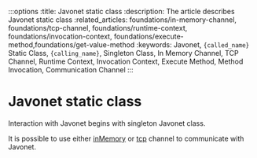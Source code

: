 :::options
:title: Javonet static class
:description: The article describes Javonet static class
:related_articles: foundations/in-memory-channel, foundations/tcp-channel, foundations/runtime-context, foundations/invocation-context, foundations/execute-method,foundations/get-value-method
:keywords: Javonet, `{called_name}` Static Class, `{calling_name}`, Singleton Class, In Memory Channel, TCP Channel, Runtime Context, Invocation Context, Execute Method, Method Invocation, Communication Channel
:::

# Javonet static class

Interaction with Javonet begins with singleton Javonet class.  
  
It is possible to use either [inMemory](https://www.javonet.com/guides/v2/`{calling_technology}`/`{called_technology}`/foundations/in-memory-channel) or [tcp](https://www.javonet.com/guides/v2/`{calling_technology}`/`{called_technology}`/foundations/tcpchannel) channel to communicate with Javonet.

 